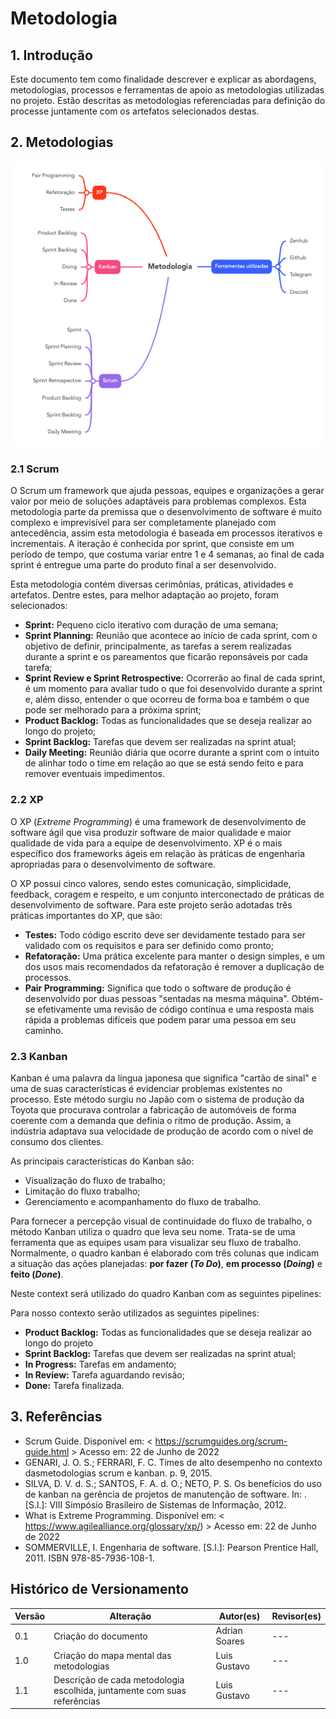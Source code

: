 # Metodologia

## 1. Introdução

Este documento tem como finalidade descrever e explicar as abordagens, metodologias, processos e ferramentas de apoio as metodologias utilizadas no projeto. Estão descritas as metodologias referenciadas para definição do processe juntamente com os artefatos selecionados destas.

## 2. Metodologias

![alt text](../../../assets/metodologia/metodologia.png)

### 2.1 Scrum

O Scrum um framework que ajuda pessoas, equipes e organizações a gerar valor por meio de soluções adaptáveis ​​para problemas complexos. Esta metodologia parte da premissa que o desenvolvimento de software é muito complexo e imprevisível para ser completamente planejado com antecedência, assim esta metodologia é baseada em processos iterativos e incrementais. A iteração é conhecida por sprint, que consiste em um período de tempo, que costuma variar entre 1 e 4 semanas, ao final de cada sprint é entregue uma parte do produto final a ser desenvolvido.

Esta metodologia contém diversas cerimônias, práticas, atividades e artefatos. Dentre estes, para melhor adaptação ao projeto, foram selecionados:

* **Sprint:** Pequeno ciclo iterativo com duração de uma semana;
* **Sprint Planning:** Reunião que acontece ao início de cada sprint, com o objetivo de definir, principalmente, as tarefas a serem realizadas durante a sprint e os pareamentos que ficarão reponsáveis por cada tarefa;
* **Sprint Review e Sprint Retrospective:** Ocorrerão ao final de cada sprint, é um momento para avaliar tudo o que foi desenvolvido durante a sprint e, além disso, entender o que ocorreu de forma boa e também o que pode ser melhorado para a próxima sprint;
* **Product Backlog:** Todas as funcionalidades que se deseja realizar ao longo do projeto;
* **Sprint Backlog:** Tarefas que devem ser realizadas na sprint atual;
* **Daily Meeting:** Reunião diária que ocorre durante a sprint com o intuito de alinhar todo o time em relação ao que se está sendo feito e para remover eventuais impedimentos.

### 2.2 XP

O XP (_Extreme Programming_) é uma framework de desenvolvimento de software ágil que visa produzir software de maior qualidade e maior qualidade de vida para a equipe de desenvolvimento. XP é o mais específico dos frameworks ágeis em relação às práticas de engenharia apropriadas para o desenvolvimento de software. 

O XP possui cinco valores, sendo estes comunicação, simplicidade, feedback, coragem e respeito, e um conjunto interconectado de práticas de desenvolvimento de software. Para este projeto serão adotadas três práticas importantes do XP, que são:

* **Testes:** Todo código escrito deve ser devidamente testado para ser validado com os requisitos e para ser definido como pronto;
* **Refatoração:** Uma prática excelente para manter o design simples, e um dos usos mais recomendados da refatoração é remover a duplicação de processos.
* **Pair Programming:** Significa que todo o software de produção é desenvolvido por duas pessoas "sentadas na mesma máquina". Obtém-se efetivamente uma revisão de código contínua e uma resposta mais rápida a problemas difíceis que podem parar uma pessoa em seu caminho.

### 2.3 Kanban

Kanban é uma palavra da língua japonesa que significa "cartão de sinal" e uma de suas características é evidenciar problemas existentes no processo. Este método surgiu no Japão com o sistema de produção da Toyota que procurava controlar a fabricação de automóveis de forma coerente com a demanda que definia o ritmo de produção. Assim, a indústria adaptava sua velocidade de produção de acordo com o nível de consumo dos clientes.

As principais características do Kanban são: 

* Visualização do fluxo de trabalho;
* Limitação do fluxo trabalho;
* Gerenciamento e acompanhamento do fluxo de trabalho.

Para fornecer a percepção visual de continuidade do fluxo de trabalho, o método Kanban utiliza o quadro que leva seu nome. Trata-se de uma ferramenta que as equipes usam para visualizar seu fluxo de trabalho. Normalmente, o quadro kanban é elaborado com três colunas que indicam a situação das ações planejadas: **por fazer (_To Do_)**, **em processo (_Doing_)** e **feito (_Done_)**.

Neste context será utilizado do quadro Kanban com as seguintes pipelines:

Para nosso contexto serão utilizados as seguintes pipelines:

* **Product Backlog:** Todas as funcionalidades que se deseja realizar ao longo do projeto
* **Sprint Backlog:** Tarefas que devem ser realizadas na sprint atual;
* **In Progress:** Tarefas em andamento;
* **In Review:** Tarefa aguardando revisão;
* **Done:** Tarefa finalizada.

## 3. Referências

* Scrum Guide. Disponível em: < https://scrumguides.org/scrum-guide.html > Acesso em: 22 de Junho de 2022
* GENARI, J. O. S.; FERRARI, F. C. Times de alto desempenho no contexto dasmetodologias scrum e kanban. p. 9, 2015.
* SILVA, D. V. d. S.; SANTOS, F. A. d. O.; NETO, P. S. Os benefícios do uso de kanban na gerência de projetos de manutenção de software. In: . [S.l.]: VIII Simpósio Brasileiro de Sistemas de Informação, 2012.
* What is Extreme Programming. Disponível em: < https://www.agilealliance.org/glossary/xp/) > Acesso em: 22 de Junho de 2022
* SOMMERVILLE, I. Engenharia de software. [S.l.]: Pearson Prentice Hall, 2011. ISBN 978-85-7936-108-1.

## Histórico de Versionamento

 Versão |       Alteração       |    Autor(es)   |    Revisor(es)
  ---   |          ---          |       ---      |      ---
  0.1 |  Criação do documento |  Adrian Soares | ---
  1.0 |  Criação do mapa mental das metodologias |  Luis Gustavo | ---
  1.1 |  Descrição de cada metodologia escolhida, juntamente com suas referências |  Luis Gustavo | ---